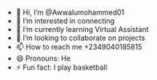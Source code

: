 - 👋 Hi, I’m @Awwalumohammed01
- 👀 I’m interested in connecting 
- 🌱 I’m currently learning Virtual Assistant 
- 💞️ I’m looking to collaborate on projects 
- 📫 How to reach me +2349040185815
- 😄 Pronouns: He
- ⚡ Fun fact: I play basketball 

<!---
Awwalumohammed01/Awwalumohammed01 is a ✨ special ✨ repository because its `README.md` (this file) appears on your GitHub profile.
You can click the Preview link to take a look at your changes.
--->
